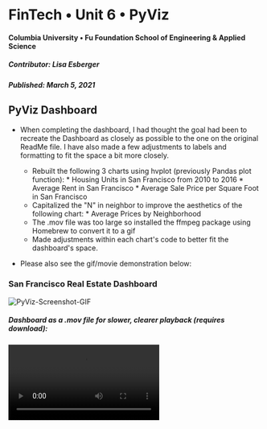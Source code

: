 # FinTech • Unit 6 • PyViz
#### Columbia University • Fu Foundation School of Engineering & Applied Science
##### Contributor:  Lisa Esberger
##### Published:  March 5, 2021

## PyViz Dashboard
* When completing the dashboard, I had thought the goal had been to recreate the Dashboard as closely as possible to the one on the original ReadMe file.  I have also made a few adjustments to labels and formatting to fit the space a bit more closely.  
  * Rebuilt the following 3 charts using hvplot (previously Pandas plot function):
        * Housing Units in San Francisco from 2010 to 2016
        * Average Rent in San Francisco
        * Average Sale Price per Square Foot in San Francisco
  * Capitalized the "N" in neighbor to improve the aesthetics of the following chart:
        * Average Prices by Neighborhood
  * The .mov file was too large so installed the ffmpeg package using Homebrew to convert it to a gif
  * Made adjustments within each chart's code to better fit the dashboard's space.
  
* Please also see the gif/movie demonstration below:

### San Francisco Real Estate Dashboard
![PyViz-Screenshot-GIF](https://github.com/1monalisa1/06-PyViz/blob/9690c69cc22e3d0d5bc3ef6c6eaa4d7228637292/Data/FullMovie.gif)

##### Dashboard as a .mov file for slower, clearer playback (requires download):
![PyViz-Screenshot](https://github.com/1monalisa1/06-PyViz/blob/993e9d16d282eed8615f69211aeafae20fddb6c8/Lisa-06-PyViz.mov)
